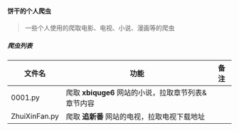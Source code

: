 #### 饼干的个人爬虫

> 一些个人使用的爬取电影、电视、小说、漫画等的爬虫



##### 爬虫列表

| 文件名        | 功能                                                | 备注 |
| ------------- | --------------------------------------------------- | ---- |
| 0001.py       | 爬取 **xbiquge6** 网站的小说，拉取章节列表&章节内容 |      |
| ZhuiXinFan.py | 爬取 **追新番** 网站的电视，拉取电视下载地址        |      |

